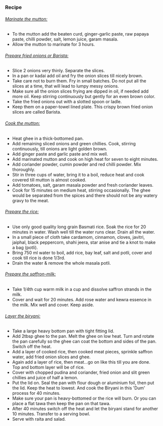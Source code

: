 ### Recipe

###### <u>Marinate the mutton:</u>

* To the mutton add the beaten curd, ginger-garlic paste, raw papaya paste, chilli powder, salt, lemon juice, garam masala.
* Allow the mutton to marinate for 3 hours.

###### <u>Prepare fried onions or Barista:</u>
* Slice 2 onions very thinly. Separate the slices.
* In a pan or kadai add oil and fry the onion slices till nicely brown.
* Take care not to burn them. Fry in small batches. Do not put all the slices at a time, that will lead to lumpy messy onions.
* Make sure all the onion slices frying are dipped in oil, if needed add more oil. Keep stirring continuously but gently for an even brown color.
* Take the fried onions out with a slotted spoon or ladle.
* Keep them on a paper-towel lined plate. This crispy brown fried onion slices are called Barista.

###### <u>Cook the mutton:</u>
* Heat ghee in a thick-bottomed pan.
* Add remaining sliced onions and green chillies. Cook, stirring continuously, till onions are light golden brown.
* Add ginger paste and garlic paste and mix well.
* Add marinated mutton and cook on high heat for seven to eight minutes.
* Add coriander powder, cumin powder and red chilli powder. Mix thoroughly.
* Stir in three cups of water, bring it to a boil, reduce heat and cook covered till mutton is almost cooked.
* Add tomatoes, salt, garam masala powder and fresh coriander leaves.
* Cook for 15 minutes on medium heat, stirring occasionally. The ghee would be separated from the spices and there should not be any watery gravy to the meat.

###### <u>Prepare the rice:</u>
* Use only good quality long grain Basmati rice. Soak the rice for 20 minutes in water. Wash well till the water runs clear. Drain all the water.
* In a small piece of cloth take cardamom, cinnamon, cloves, javitri, jaiphal, black peppercorn, shahi jeera, star anise and tie a knot to make a bag (potli).
* Bring 750 ml water to boil, add rice, bay leaf, salt and potli, cover and cook till rice is done 1/3rd.
* Drain the water & remove the whole masala potli.
###### <u>Prepare the saffron-milk:</u>
* Take 1/4th cup warm milk in a cup and dissolve saffron strands in the milk.
* Cover and wait for 20 minutes. Add rose water and kewra essence in the milk. Mix well and cover. Keep aside.
###### <u>Layer the biryani:</u>
* Take a large heavy bottom pan with tight fitting lid.
* Add 2tbsp ghee to the pan. Melt the ghee on low heat. Turn and rotate the pan carefully so the ghee can coat the bottom and sides of the pan. Switch off the heat.
* Add a layer of cooked rice, then cooked meat pieces, sprinkle saffron water, add fried onion slices and ghee.
* Again add a layer of rice, then meat...go on like this till you are done. Top and bottom layer will be of rice.
* Cover with chopped pudina and coriander, fried onion and slit green chillies and juice of half a lemon.
* Put the lid on. Seal the pan with flour dough or aluminium foil, then put the lid. Keep the heat to lowest. And cook the Biryani in this 'Dum' process for 40 minutes.
* Make sure your pan is heavy-bottomed or the rice will burn. Or you can place a flat tawa then keep the pan on that tawa.
* After 40 minutes switch off the heat and let the biryani stand for another 10 minutes. Transfer to a serving bowl.
* Serve with raita and salad.
